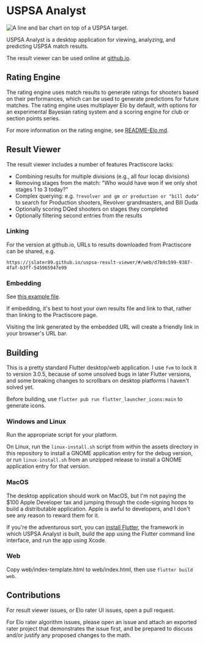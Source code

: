 # USPSA Analyst
![A line and bar chart on top of a USPSA target.](https://github.com/jslater89/uspsa-result-viewer/blob/develop/assets/icon.png?raw=true)

USPSA Analyst is a desktop application for viewing, analyzing, and predicting USPSA match results.

The result viewer can be used online at [github.io](https://jslater89.github.io/uspsa-result-viewer).

## Rating Engine
The rating engine uses match results to generate ratings for shooters based on their performances,
which can be used to generate predictions for future matches. The rating engine uses multiplayer
Elo by default, with options for an experimental Bayesian rating system and a scoring engine for
club or section points series.

For more information on the rating engine, see [README-Elo.md](https://github.com/jslater89/uspsa-result-viewer/blob/develop/README-Elo.md).

## Result Viewer
The result viewer includes a number of features Practiscore lacks:
* Combining results for multiple divisions (e.g., all four locap divisions)
* Removing stages from the match: "Who would have won if we only shot stages 1 to 3 today?"
* Complex querying: e.g. `?revolver and gm or production or "bill duda"` to search for Production
shooters, Revolver grandmasters, and Bill Duda
* Optionally scoring DQed shooters on stages they completed
* Optionally filtering second entries from the results

### Linking
For the version at github.io, URLs to results downloaded from Practiscore can be shared, e.g.

`https://jslater89.github.io/uspsa-result-viewer/#/web/d7b9c599-9387-4faf-b3ff-545965947e99`

### Embedding
See [this example file](https://github.com/jslater89/uspsa-result-viewer/blob/master/embedded-index.html).

If embedding, it's best to host your own results file and link to that, rather
than linking to the Practiscore page.

Visiting the link generated by the embedded URL will create a friendly link in
your browser's URL bar.

## Building
This is a pretty standard Flutter desktop/web application. I use `fvm` to lock it to version 3.0.5,
because of some unsolved bugs in later Flutter versions, and some breaking changes to scrollbars on
desktop platforms I haven't solved yet.

Before building, use `flutter pub run flutter_launcher_icons:main` to generate icons.

### Windows and Linux
Run the appropriate script for your platform.

On Linux, run the `linux-install.sh` script from within the assets directory in this repository
to install a GNOME application entry for the debug version, or run `linux-install.sh` from an
unzipped release to install a GNOME application entry for that version.

### MacOS
The desktop application should work on MacOS, but I'm not paying the $100 Apple Developer tax and
jumping through the code-signing hoops to build a distributable application. Apple is awful to
developers, and I don't see any reason to reward them for it.

If you're the adventurous sort, you can [install Flutter](https://docs.flutter.dev/get-started/install/macos),
the framework in which USPSA Analyst is built, build the app using the Flutter command line
interface, and run the app using Xcode.

### Web
Copy web/index-template.html to web/index.html, then use `flutter build web`.

## Contributions
For result viewer issues, or Elo rater UI issues, open a pull request.

For Elo rater algorithm issues, please open an issue and attach an exported rater project that
demonstrates the issue first, and be prepared to discuss and/or justify any proposed changes to the
math.

